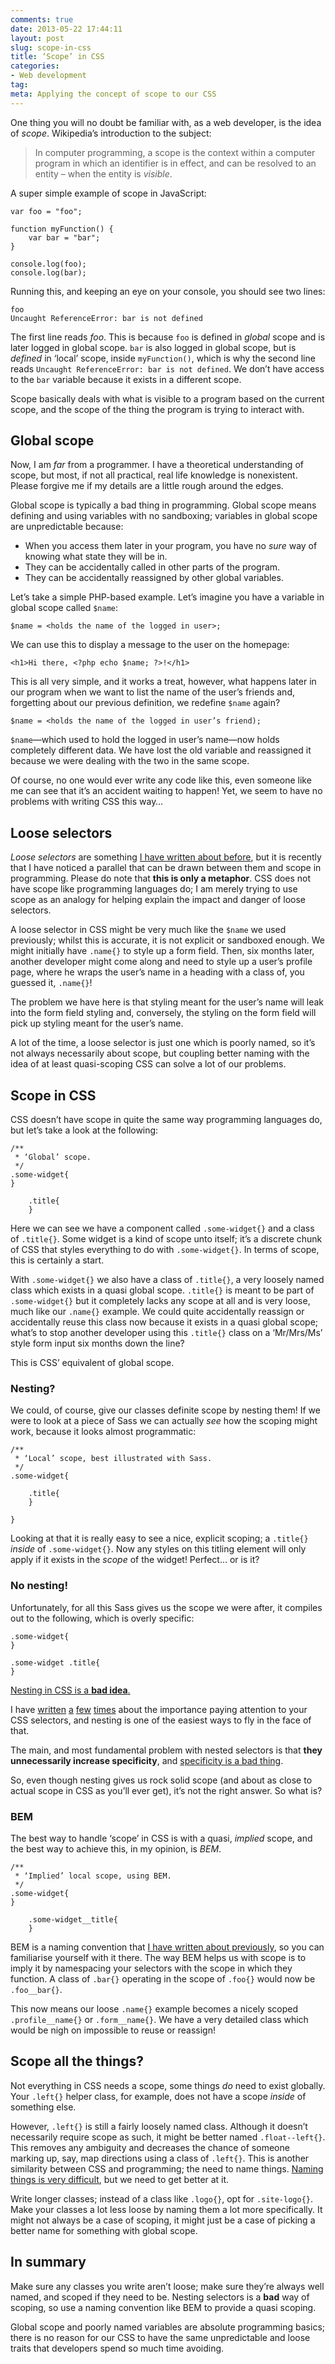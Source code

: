 ```yaml
---
comments: true
date: 2013-05-22 17:44:11
layout: post
slug: scope-in-css
title: ‘Scope’ in CSS
categories:
- Web development
tag:
meta: Applying the concept of scope to our CSS
---
```


One thing you will no doubt be familiar with, as a web developer, is the idea of
<i>scope</i>. Wikipedia’s introduction to the subject:

> In computer programming, a scope is the context within a computer program
> in which an identifier is in effect, and can be resolved to an entity – when
> the entity is <em>visible</em>.

A super simple example of scope in JavaScript:

    var foo = "foo";

    function myFunction() {
        var bar = "bar";
    }

    console.log(foo);
    console.log(bar);

Running this, and keeping an eye on your console, you should see two lines:

    foo
    Uncaught ReferenceError: bar is not defined

The first line reads <i>foo</i>. This is because `foo` is defined in
<i>global</i> scope and is later logged in global scope. `bar` is also logged in 
global scope, but is _defined_ in ‘local’ scope, inside `myFunction()`, which is
why the second line reads `Uncaught ReferenceError: bar is not defined`. We
don’t have access to the `bar` variable because it exists in a different scope.

Scope basically deals with what is visible to a program based on the current
scope, and the scope of the thing the program is trying to interact with.

## Global scope

Now, I am _far_ from a programmer. I have a theoretical understanding of scope,
but most, if not all practical, real life knowledge is nonexistent. Please
forgive me if my details are a little rough around the edges.

Global scope is typically a bad thing in programming. Global scope means
defining and using variables with no sandboxing; variables in global scope are
unpredictable because:

* When you access them later in your program, you have no _sure_ way of knowing
  what state they will be in.
* They can be accidentally called in other parts of the program.
* They can be accidentally reassigned by other global variables.

Let’s take a simple PHP-based example. Let’s imagine you have a variable in
global scope called `$name`:

    $name = <holds the name of the logged in user>;

We can use this to display a message to the user on the homepage:

    <h1>Hi there, <?php echo $name; ?>!</h1>

This is all very simple, and it works a treat, however, what happens later in
our program when we want to list the name of the user’s friends and, forgetting
about our previous definition, we redefine `$name` again?

    $name = <holds the name of the logged in user’s friend);

`$name`—which used to hold the logged in user’s name—now holds completely
different data. We have lost the old variable and reassigned it because we were
dealing with the two in the same scope.

Of course, no one would ever write any code like this, even someone like me can
see that it’s an accident waiting to happen! Yet, we seem to have no problems
with writing CSS this way…

## Loose selectors

<i>Loose selectors</i> are something [I have written about before](http://csswizardry.com/2012/11/code-smells-in-css/),
but it is recently that I have noticed a parallel that can be drawn between them
and scope in programming. Please do note that **this is only a metaphor**. CSS
does not have scope like programming languages do; I am merely trying to use
scope as an analogy for helping explain the impact and danger of loose selectors.

A loose selector in CSS might be very much like the `$name` we used previously;
whilst this is accurate, it is not explicit or sandboxed enough. We might
initially have `.name{}` to style up a form field. Then, six months later,
another developer might come along and need to style up a user’s profile page,
where he wraps the user’s name in a heading with a class of, you guessed it,
`.name{}`!

The problem we have here is that styling meant for the user’s name will leak
into the form field styling and, conversely, the styling on the form field will
pick up styling meant for the user’s name.

A lot of the time, a loose selector is just one which is poorly named, so it’s
not always necessarily about scope, but coupling better naming with the idea of
at least quasi-scoping CSS can solve a lot of our problems.

## Scope in CSS

CSS doesn’t have scope in quite the same way programming languages do, but let’s
take a look at the following:

    /**
     * ‘Global’ scope.
     */
    .some-widget{
    }

        .title{
        }

Here we can see we have a component called `.some-widget{}` and a class of
`.title{}`. Some widget is a kind of scope unto itself; it’s a discrete chunk
of CSS that styles everything to do with `.some-widget{}`. In terms of scope,
this is certainly a start.

With `.some-widget{}` we also have a class of `.title{}`, a very loosely named
class which exists in a quasi global scope. `.title{}` is meant to be part of
`.some-widget{}` but it completely lacks any scope at all and is very loose,
much like our `.name{}` example. We could quite accidentally reassign or
accidentally reuse this class now because it exists in a quasi global scope;
what’s to stop another developer using this `.title{}` class on a ‘Mr/Mrs/Ms’
style form input six months down the line?

This is CSS’ equivalent of global scope.

### Nesting?

We could, of course, give our classes definite scope by nesting them! If we were
to look at a piece of Sass we can actually _see_ how the scoping might work,
because it looks almost programmatic:

    /**
     * ‘Local’ scope, best illustrated with Sass.
     */
    .some-widget{

        .title{
        }

    }

Looking at that it is really easy to see a nice, explicit scoping; a `.title{}`
_inside_ of `.some-widget{}`. Now any styles on this titling element will only
apply if it exists in the _scope_ of the widget! Perfect… or is it?

### No nesting!

Unfortunately, for all this Sass gives us the scope we were after, it compiles
out to the following, which is overly specific:

    .some-widget{
    }

    .some-widget .title{
    }

[Nesting in CSS is a **bad idea**.](http://www.youtube.com/watch?v=R-BX4N8egEc&hd=1&t=27m02s)

I have [written](http://csswizardry.com/2012/05/keep-your-css-selectors-short/)
[a](http://csswizardry.com/2012/07/shoot-to-kill-css-selector-intent/)
[few](http://csswizardry.com/2012/07/quasi-qualified-css-selectors/)
[times](http://csswizardry.com/2011/09/writing-efficient-css-selectors/)
about the importance paying attention to your CSS selectors, and nesting is one
of the easiest ways to fly in the face of that.

The main, and most fundamental problem with nested selectors is that
**they unnecessarily increase specificity**, and
[specificity is a bad thing](http://csswizardry.com/2011/09/when-using-ids-can-be-a-pain-in-the-class/).

So, even though nesting gives us rock solid scope (and about as close to actual
scope in CSS as you’ll ever get), it’s not the right answer. So what is?

### BEM

The best way to handle ‘scope’ in CSS is with a quasi, _implied_ scope, and the
best way to achieve this, in my opinion, is <i>BEM</i>.

    /**
     * ‘Implied’ local scope, using BEM.
     */
    .some-widget{
    }

        .some-widget__title{
        }

BEM is a naming convention that
[I have written about previously](http://csswizardry.com/2013/01/mindbemding-getting-your-head-round-bem-syntax/),
so you can familiarise yourself with it there. The way BEM helps us with scope
is to imply it by namespacing your selectors with the scope in which they
function. A class of `.bar{}` operating in the scope of `.foo{}` would now be
`.foo__bar{}`.

This now means our loose `.name{}` example becomes a nicely scoped
`.profile__name{}` or `.form__name{}`. We have a very detailed class which would
be nigh on impossible to reuse or reassign!

## Scope all the things?

Not everything in CSS needs a scope, some things _do_ need to exist globally.
Your `.left{}` helper class, for example, does not have a scope _inside_ of
something else.

However, `.left{}` is still a fairly loosely named class. Although it doesn’t
necessarily require scope as such, it might be better named `.float--left{}`.
This removes any ambiguity and decreases the chance of someone marking up, say,
map directions using a class of `.left{}`. This is another similarity between
CSS and programming; the need to name things.
[Naming things is very difficult](http://martinfowler.com/bliki/TwoHardThings.html),
but we need to get better at it.

Write longer classes; instead of a class like `.logo{}`, opt for `.site-logo{}`.
Make your classes a lot less loose by naming them a lot more specifically.
It might not always be a case of scoping, it might just be a case of picking a
better name for something with global scope.

## In summary

Make sure any classes you write aren’t loose; make sure they’re always well
named, and scoped if they need to be. Nesting selectors is a **bad** way of
scoping, so use a naming convention like BEM to provide a quasi scoping.

Global scope and poorly named variables are absolute programming basics; there
is no reason for our CSS to have the same unpredictable and loose traits that
developers spend so much time avoiding.
